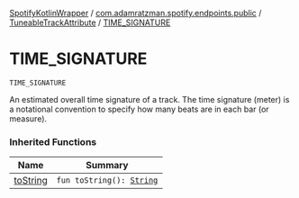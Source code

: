[SpotifyKotlinWrapper](../../index.md) / [com.adamratzman.spotify.endpoints.public](../index.md) / [TuneableTrackAttribute](index.md) / [TIME_SIGNATURE](./-t-i-m-e_-s-i-g-n-a-t-u-r-e.md)

# TIME_SIGNATURE

`TIME_SIGNATURE`

An estimated overall time signature of a track. The time signature (meter)
is a notational convention to specify how many beats are in each bar (or measure).

### Inherited Functions

| Name | Summary |
|---|---|
| [toString](to-string.md) | `fun toString(): `[`String`](https://kotlinlang.org/api/latest/jvm/stdlib/kotlin/-string/index.html) |
